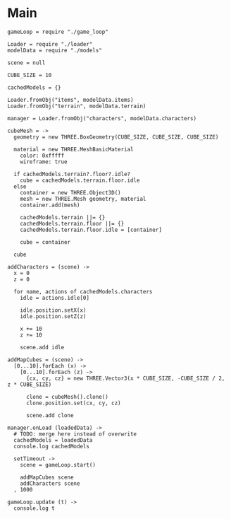 Main
====

    gameLoop = require "./game_loop"
    
    Loader = require "./loader"
    modelData = require "./models" 
    
    scene = null 
    
    CUBE_SIZE = 10

    cachedModels = {}

    Loader.fromObj("items", modelData.items)
    Loader.fromObj("terrain", modelData.terrain)

    manager = Loader.fromObj("characters", modelData.characters)

    cubeMesh = ->
      geometry = new THREE.BoxGeometry(CUBE_SIZE, CUBE_SIZE, CUBE_SIZE)

      material = new THREE.MeshBasicMaterial
        color: 0xfffff
        wireframe: true

      if cachedModels.terrain?.floor?.idle?
        cube = cachedModels.terrain.floor.idle
      else
        container = new THREE.Object3D()
        mesh = new THREE.Mesh geometry, material
        container.add(mesh)
        
        cachedModels.terrain ||= {}
        cachedModels.terrain.floor ||= {}
        cachedModels.terrain.floor.idle = [container] 
        
        cube = container

      cube
    
    addCharacters = (scene) ->
      x = 0
      z = 0        
      
      for name, actions of cachedModels.characters
        idle = actions.idle[0]
        
        idle.position.setX(x)
        idle.position.setZ(z)
      
        x += 10 
        z += 10
        
        scene.add idle    
  
    addMapCubes = (scene) ->
      [0...10].forEach (x) ->
        [0...10].forEach (z) ->
          {cx, cy, cz} = new THREE.Vector3(x * CUBE_SIZE, -CUBE_SIZE / 2, z * CUBE_SIZE)
          
          clone = cubeMesh().clone()
          clone.position.set(cx, cy, cz)       
      
          scene.add clone

    manager.onLoad (loadedData) ->
      # TODO: merge here instead of overwrite 
      cachedModels = loadedData 
      console.log cachedModels

      setTimeout ->
        scene = gameLoop.start()
                
        addMapCubes scene
        addCharacters scene
      , 1000

    gameLoop.update (t) ->
      console.log t
